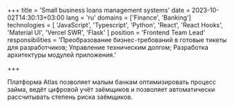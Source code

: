 +++
title = 'Small business loans management systems'
date = 2023-10-02T14:30:13+03:00
lang = 'ru'
domains = ['Finance', 'Banking']
technologies = [ 'JavaScript', 'Typescript', 'Python', 'React', 'React Hooks', 'Material UI', 'Vercel SWR', 'Flask' ]
position = 'Frontend Team Lead'
responsibilities = 'Преобразование бизнес-требований в готовые тикеты для разработчиков; Управление техническим долгом; Разработка архитектуры модулей приложения.'
    
+++

Платформа Atlas позволяет малым банкам оптимизировать процесс займа, ведёт цифровой учёт заёмщиков и позволяет автоматически рассчитывать степень риска заёмщиков.
